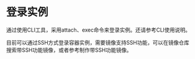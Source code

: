 
# 登录实例

通过使用CLI工具，采用attach、exec命令来登录实例。还请参考CLI使用说明。

目前可以通过SSH方式登录容器实例，需要镜像支持SSH功能，可以在镜像仓库搜索带SSH功能镜像，或者参考制作带SSH功能镜像。